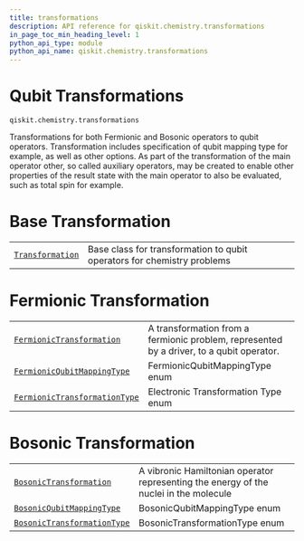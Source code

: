 ```yaml
---
title: transformations
description: API reference for qiskit.chemistry.transformations
in_page_toc_min_heading_level: 1
python_api_type: module
python_api_name: qiskit.chemistry.transformations
---
```


<span id="module-qiskit.chemistry.transformations" />

<span id="qiskit-chemistry-transformations" />

# Qubit Transformations

<span id="module-qiskit.chemistry.transformations" />

`qiskit.chemistry.transformations`

Transformations for both Fermionic and Bosonic operators to qubit operators. Transformation includes specification of qubit mapping type for example, as well as other options. As part of the transformation of the main operator other, so called auxiliary operators, may be created to enable other properties of the result state with the main operator to also be evaluated, such as total spin for example.

# Base Transformation

|                                                                                                                                                                       |                                                                         |
| --------------------------------------------------------------------------------------------------------------------------------------------------------------------- | ----------------------------------------------------------------------- |
| [`Transformation`](qiskit.chemistry.transformations.Transformation#qiskit.chemistry.transformations.Transformation "qiskit.chemistry.transformations.Transformation") | Base class for transformation to qubit operators for chemistry problems |

# Fermionic Transformation

|                                                                                                                                                                                                                           |                                                                                          |
| ------------------------------------------------------------------------------------------------------------------------------------------------------------------------------------------------------------------------- | ---------------------------------------------------------------------------------------- |
| [`FermionicTransformation`](qiskit.chemistry.transformations.FermionicTransformation#qiskit.chemistry.transformations.FermionicTransformation "qiskit.chemistry.transformations.FermionicTransformation")                 | A transformation from a fermionic problem, represented by a driver, to a qubit operator. |
| [`FermionicQubitMappingType`](qiskit.chemistry.transformations.FermionicQubitMappingType#qiskit.chemistry.transformations.FermionicQubitMappingType "qiskit.chemistry.transformations.FermionicQubitMappingType")         | FermionicQubitMappingType enum                                                           |
| [`FermionicTransformationType`](qiskit.chemistry.transformations.FermionicTransformationType#qiskit.chemistry.transformations.FermionicTransformationType "qiskit.chemistry.transformations.FermionicTransformationType") | Electronic Transformation Type enum                                                      |

# Bosonic Transformation

|                                                                                                                                                                                                                   |                                                                                       |
| ----------------------------------------------------------------------------------------------------------------------------------------------------------------------------------------------------------------- | ------------------------------------------------------------------------------------- |
| [`BosonicTransformation`](qiskit.chemistry.transformations.BosonicTransformation#qiskit.chemistry.transformations.BosonicTransformation "qiskit.chemistry.transformations.BosonicTransformation")                 | A vibronic Hamiltonian operator representing the energy of the nuclei in the molecule |
| [`BosonicQubitMappingType`](qiskit.chemistry.transformations.BosonicQubitMappingType#qiskit.chemistry.transformations.BosonicQubitMappingType "qiskit.chemistry.transformations.BosonicQubitMappingType")         | BosonicQubitMappingType enum                                                          |
| [`BosonicTransformationType`](qiskit.chemistry.transformations.BosonicTransformationType#qiskit.chemistry.transformations.BosonicTransformationType "qiskit.chemistry.transformations.BosonicTransformationType") | BosonicTransformationType enum                                                        |

